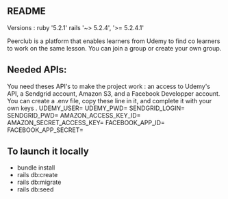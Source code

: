 ## README
Versions : ruby '5.2.1'
rails '~> 5.2.4', '>= 5.2.4.1'

Peerclub is a platform that enables learners from Udemy to find co learners to work on the same lesson. You can join a group or create your own group.

## Needed APIs:

You need theses API's to make the project work : an access to Udemy's API, a Sendgrid account, Amazon S3, and a Facebook Developper account. You can create a .env file, copy these line in it, and complete it with your own keys . 
UDEMY_USER=
UDEMY_PWD=
SENDGRID_LOGIN=
SENDGRID_PWD=
AMAZON_ACCESS_KEY_ID= 
AMAZON_SECRET_ACCESS_KEY= 
FACEBOOK_APP_ID= 
FACEBOOK_APP_SECRET= 

## To launch it locally
- bundle install
- rails db:create
- rails db:migrate
- rails db:seed

